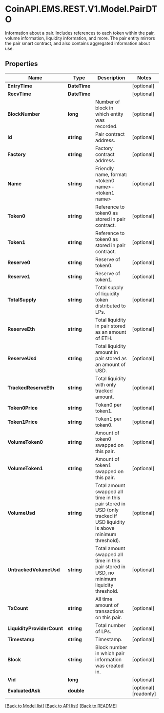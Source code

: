 # CoinAPI.EMS.REST.V1.Model.PairDTO
Information about a pair. Includes references to each token within the pair, volume information, liquidity information, and more. The pair entity mirrors the pair smart contract, and also contains aggregated information about use.

## Properties

Name | Type | Description | Notes
------------ | ------------- | ------------- | -------------
**EntryTime** | **DateTime** |  | [optional] 
**RecvTime** | **DateTime** |  | [optional] 
**BlockNumber** | **long** | Number of block in which entity was recorded. | [optional] 
**Id** | **string** | Pair contract address. | [optional] 
**Factory** | **string** | Factory contract address. | [optional] 
**Name** | **string** | Friendly name, format: &lt;token0 name&gt;-&lt;token1 name&gt; | [optional] 
**Token0** | **string** | Reference to token0 as stored in pair contract. | [optional] 
**Token1** | **string** | Reference to token0 as stored in pair contract. | [optional] 
**Reserve0** | **string** | Reserve of token0. | [optional] 
**Reserve1** | **string** | Reserve of token1. | [optional] 
**TotalSupply** | **string** | Total supply of liquidity token distributed to LPs. | [optional] 
**ReserveEth** | **string** | Total liquidity in pair stored as an amount of ETH. | [optional] 
**ReserveUsd** | **string** | Total liquidity amount in pair stored as an amount of USD. | [optional] 
**TrackedReserveEth** | **string** | Total liquidity with only tracked amount. | [optional] 
**Token0Price** | **string** | Token0 per token1. | [optional] 
**Token1Price** | **string** | Token1 per token0. | [optional] 
**VolumeToken0** | **string** | Amount of token0 swapped on this pair. | [optional] 
**VolumeToken1** | **string** | Amount of token1 swapped on this pair. | [optional] 
**VolumeUsd** | **string** | Total amount swapped all time in this pair stored in USD (only tracked if USD liquidity is above minimum threshold). | [optional] 
**UntrackedVolumeUsd** | **string** | Total amount swapped all time in this pair stored in USD, no minimum liquidity threshold. | [optional] 
**TxCount** | **string** | All time amount of transactions on this pair. | [optional] 
**LiquidityProviderCount** | **string** | Total number of LPs. | [optional] 
**Timestamp** | **string** | Timestamp. | [optional] 
**Block** | **string** | Block number in which pair information was created in. | [optional] 
**Vid** | **long** |  | [optional] 
**EvaluatedAsk** | **double** |  | [optional] [readonly] 

[[Back to Model list]](../README.md#documentation-for-models) [[Back to API list]](../README.md#documentation-for-api-endpoints) [[Back to README]](../README.md)

